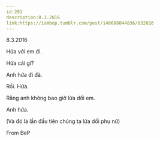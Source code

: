 ```yaml
---
id:281
description:8.3.2016
link:https://iambep.tumblr.com/post/140688044836/832016
---
```


8.3.2016

Hứa với em đi.

Hứa cái gì?

Anh hứa đi đã.

Rồi. Hứa.

Rằng anh không bao giờ lừa dối em.

Anh hứa.

(Và đó là lần đầu tiên chúng ta lừa dối phụ nữ)

From BeP
